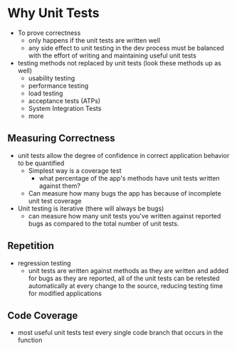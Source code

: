 Why Unit Tests 
===
- To prove correctness
  - only happens if the unit tests are written well
  - any side effect to unit testing in the dev process must be balanced with the effort of writing and maintaining useful unit tests
- testing methods not replaced by unit tests (look these methods up as well)
  - usability testing
  - performance testing
  - load testing
  - acceptance tests (ATPs)
  - System Integration Tests
  - more


Measuring Correctness
---
- unit tests allow the degree of confidence in correct application behavior to be quantified
  - Simplest way is a coverage test
      - what percentage of the app's methods have unit tests written against them?
  - Can measure how many bugs the app has because of incomplete unit test coverage
- Unit testing is iterative (there will always be bugs)
  - can measure how many unit tests you've written against reported bugs as compared to the total number of unit tests.

Repetition
---
- regression testing
  - unit tests are written against methods as they are written and added for bugs as they are reported, all of the unit tests can be retested automatically at every change to the source, reducing testing time for modified applications

Code Coverage
---
- most useful unit tests test every single code branch that occurs in the function

